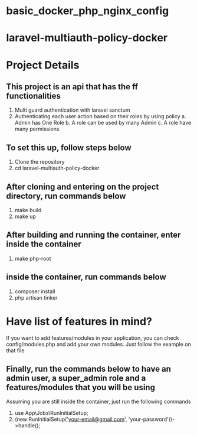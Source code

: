 # basic_docker_php_nginx_config

# laravel-multiauth-policy-docker

# Project Details

## This project is an api that has the ff functionalities
1. Multi guard authentication with laravel sanctum
2. Authenticating each user action based on their roles by using policy
   a. Admin has One Role
   b. A role can be used by many Admin
   c. A role have many permissions

## To set this up, follow steps below
1. Clone the repository
2. cd laravel-multiauth-policy-docker

## After cloning and entering on the project directory, run commands below
1. make build
2. make up

## After building and running the container, enter inside the container
1. make php-root

## inside the container, run commands below
1. composer install
2. php artisan tinker

# Have list of features in mind?
If you want to add features/modules in your application, you can check config/modules.php and add your own modules. Just follow the example on that file

## Finally, run the commands below to have an admin user, a super_admin role and a features/modules that you will be using
Assuming you are still inside the container, just run the following commands
1. use App\Jobs\RunInitialSetup;
2. (new RunInitialSetup('your-email@gmail.com', 'your-password'))->handle();
